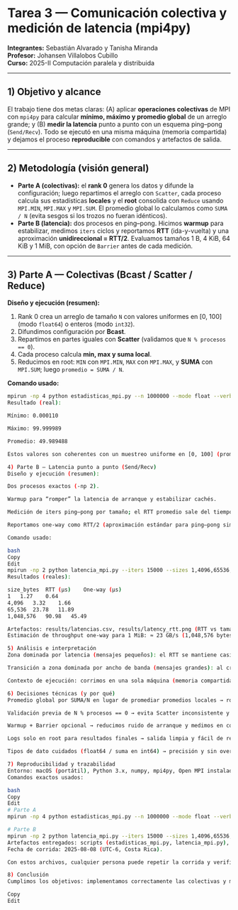 # Tarea 3 — Comunicación colectiva y medición de latencia (mpi4py)

**Integrantes:** Sebastián Alvarado y Tanisha Miranda  
**Profesor:** Johansen Villalobos Cubillo  
**Curso:** 2025-II Computación paralela y distribuida

---

## 1) Objetivo y alcance
El trabajo tiene dos metas claras: (A) aplicar **operaciones colectivas** de MPI con `mpi4py` para calcular **mínimo, máximo y promedio global** de un arreglo grande; y (B) **medir la latencia** punto a punto con un esquema ping–pong (`Send/Recv`). Todo se ejecutó en una misma máquina (memoria compartida) y dejamos el proceso **reproducible** con comandos y artefactos de salida.

---

## 2) Metodología (visión general)
- **Parte A (colectivas):** el **rank 0** genera los datos y difunde la configuración; luego repartimos el arreglo con `Scatter`, cada proceso calcula sus estadísticas **locales** y el **root** consolida con `Reduce` usando `MPI.MIN`, `MPI.MAX` y `MPI.SUM`. El promedio global lo calculamos como `SUMA / N` (evita sesgos si los trozos no fueran idénticos).
- **Parte B (latencia):** dos procesos en ping–pong. Hicimos **warmup** para estabilizar, medimos `iters` ciclos y reportamos **RTT** (ida-y-vuelta) y una aproximación **unidireccional = RTT/2**. Evaluamos tamaños 1 B, 4 KiB, 64 KiB y 1 MiB, con opción de `Barrier` antes de cada medición.

---

## 3) Parte A — Colectivas (Bcast / Scatter / Reduce)

**Diseño y ejecución (resumen):**
1. Rank 0 crea un arreglo de tamaño `N` con valores uniformes en [0, 100] (modo `float64`) o enteros (modo `int32`).
2. Difundimos configuración por **Bcast**.
3. Repartimos en partes iguales con **Scatter** (validamos que `N % procesos == 0`).
4. Cada proceso calcula **min, max y suma local**.
5. Reducimos en root: `MIN` con `MPI.MIN`, `MAX` con `MPI.MAX`, y **SUMA** con `MPI.SUM`; luego `promedio = SUMA / N`.

**Comando usado:**
```bash
mpirun -np 4 python estadisticas_mpi.py --n 1000000 --mode float --verbose
Resultado (real):

Mínimo: 0.000110

Máximo: 99.999989

Promedio: 49.989488

Estos valores son coherentes con un muestreo uniforme en [0, 100] (promedio ≈ 50).

4) Parte B — Latencia punto a punto (Send/Recv)
Diseño y ejecución (resumen):

Dos procesos exactos (-np 2).

Warmup para “romper” la latencia de arranque y estabilizar cachés.

Medición de iters ping–pong por tamaño; el RTT promedio sale del tiempo total/iteraciones.

Reportamos one-way como RTT/2 (aproximación estándar para ping–pong simétrico).

Comando usado:

bash
Copy
Edit
mpirun -np 2 python latencia_mpi.py --iters 15000 --sizes 1,4096,65536,1048576 --barrier --csv results/latencias.csv
Resultados (reales):

size_bytes	RTT (µs)	One-way (µs)
1	1.27	0.64
4,096	3.32	1.66
65,536	23.78	11.89
1,048,576	90.98	45.49

Artefactos: results/latencias.csv, results/latency_rtt.png (RTT vs tamaño) y results/latency_bw.png (throughput one-way vs tamaño).
Estimación de throughput one-way para 1 MiB: ≈ 23 GB/s (1,048,576 bytes / 45.49 µs).

5) Análisis e interpretación
Zona dominada por latencia (mensajes pequeños): el RTT se mantiene casi plano (~1–2 µs). Ese es el costo fijo del stack MPI (llamadas, sincronización y copias mínimas).

Transición a zona dominada por ancho de banda (mensajes grandes): al crecer el tamaño, el tiempo depende de la velocidad efectiva de copia y el throughput sube hasta estabilizarse.

Contexto de ejecución: corrimos en una sola máquina (memoria compartida). En un clúster real, la red (latencia y ancho de banda) modificaría los números, especialmente para tamaños medianos y grandes.

6) Decisiones técnicas (y por qué)
Promedio global por SUMA/N en lugar de promediar promedios locales → robusto si los trozos no son iguales.

Validación previa de N % procesos == 0 → evita Scatter inconsistente y errores silenciosos.

Warmup + Barrier opcional → reducimos ruido de arranque y medimos en condiciones comparables.

Logs solo en root para resultados finales → salida limpia y fácil de revisar.

Tipos de dato cuidados (float64 / suma en int64) → precisión y sin overflow.

7) Reproducibilidad y trazabilidad
Entorno: macOS (portátil), Python 3.x, numpy, mpi4py, Open MPI instalado con Homebrew.
Comandos exactos usados:

bash
Copy
Edit
# Parte A
mpirun -np 4 python estadisticas_mpi.py --n 1000000 --mode float --verbose

# Parte B
mpirun -np 2 python latencia_mpi.py --iters 15000 --sizes 1,4096,65536,1048576 --barrier --csv results/latencias.csv
Artefactos entregados: scripts (estadisticas_mpi.py, latencia_mpi.py), README.md, results/latencias.csv y gráficas.
Fecha de corrida: 2025-08-08 (UTC-6, Costa Rica).

Con estos archivos, cualquier persona puede repetir la corrida y verificar los mismos resultados.

8) Conclusión
Cumplimos los objetivos: implementamos correctamente las colectivas y medimos la latencia con un diseño claro, validado y reproducible. Los resultados son consistentes con la teoría (latencia base en mensajes pequeños y saturación por ancho de banda en grandes). Dejamos el proyecto en estado de entrega, con documentación, datos y gráficos que respaldan el trabajo.

Copy
Edit

